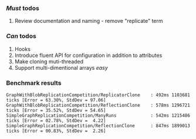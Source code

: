 ### *Must* todos

1. Review documentation and naming - remove "replicate" term

### *Can* todos

1. Hooks
2. Introduce fluent API for configuration in addition to attributes
3. Make cloning muti-threaded
4. Support multi-dimentional arrays *easy*

### Benchmark results
```
GraphWithBlobReplicationCompetition/ReplicatorClone    : 492ms 1103681 ticks [Error = 63.30%, StdDev = 97.06]
GraphWithBlobReplicationCompetition/ReflectionClone    : 578ms 1296721 ticks [Error = 35.52%, StdDev = 54.65]
SimpleGraphReplicationCompetition/ManyRuns             : 542ms 1215486 ticks [Error = 02.78%, StdDev =  4.22]
SimpleGraphReplicationCompetition/ReflectionClone      : 847ms 1899013 ticks [Error = 00.83%, StdDev =  2.26]
```

